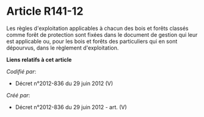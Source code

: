 # Article R141-12

Les règles d'exploitation applicables à chacun des bois et forêts classés comme forêt de protection sont fixées dans le
document de gestion qui leur est applicable ou, pour les bois et forêts des particuliers qui en sont dépourvus, dans le
règlement d'exploitation.

**Liens relatifs à cet article**

_Codifié par_:

  - Décret n°2012-836 du 29 juin 2012 (V)

_Créé par_:

  - Décret n°2012-836 du 29 juin 2012 - art. (V)
